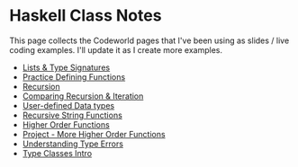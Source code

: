 # Haskell Class Notes

This page collects the Codeworld pages that I've been using as slides
/ live coding examples.  I'll update it as I create more examples.

* [Lists & Type Signatures](https://codeworld.info/run.html?hash=P_j5tUK3Nh4zHxLEJM4694g)
* [Practice Defining Functions](https://codeworld.info/run.html?hash=PHAMsMzMtI6GW3fcc6Rv3cA)
* [Recursion](https://codeworld.info/run.html?hash=PP1UZm3lci8SlU1VDOeLaJw)
* [Comparing Recursion & Iteration](https://codeworld.info/run.html?hash=P7gE0hbW0Y0cDQ7LPyNOh3Q)
* [User-defined Data types](https://codeworld.info/#PWggvvpMUuqdJfLf2UFvFBg)
* [Recursive String Functions](https://codeworld.info/#PyW095XrozZJQ2-EeSFL2tw)
* [Higher Order Functions](https://codeworld.info/#PdYoR01FnqdFUpdNeJxSLfA)
* [Project - More Higher Order Functions](https://codeworld.info/#P0xKceRhW0oBLKGiMQjw6hQ)
* [Understanding Type Errors](https://codeworld.info/#PuAWdWzrDcfpcX5usa06FSA)
* [Type Classes Intro](https://codeworld.info/#PuxIIHbxLz9TX3v94xkyLZg)
